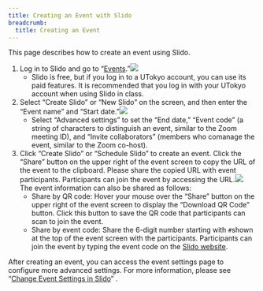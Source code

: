 ```yaml
---
title: Creating an Event with Slido
breadcrumb:
  title: Creating an Event
---
```


This page describes how to create an event using Slido.

1. Log in to Slido and go to “[Events](https://admin.sli.do/events).”<img src="img/slido_main.png">
    * Slido is free, but if you log in to a UTokyo account, you can use its paid features. It is recommended that you log in with your UTokyo account when using Slido in class.
2. Select “Create Slido” or “New Slido” on the screen, and then enter the “Event name” and “Start date.”<img src="img/schedule_slido.png">
    * Select “Advanced settings” to set the “End date,” “Event code” (a string of characters to distinguish an event, similar to the Zoom meeting ID), and “Invite collaborators” (members who comanage the event, similar to the Zoom co-host). 
3. Click “Create Slido” or “Schedule Slido” to create an event. Click the “Share” button on the upper right of the event screen to copy the URL of the event to the clipboard. Please share the copied URL with event participants. Participants can join the event by accessing the URL.<img src="img/share_event_url.png"> The event information can also be shared as follows:
    * Share by QR code: Hover your mouse over the “Share” button on the upper right of the event screen to display the “Download QR Code” button. Click this button to save the QR code that participants can scan to join the event.
    * Share by event code: Share the 6-digit number starting with `#`shown at the top of the event screen with the participants. Participants can join the event by typing the event code on the [Slido website](https://app.sli.do/).

After creating an event, you can access the event settings page to configure more advanced settings. For more information, please see “[Change Event Settings in Slido](../change_event_settings/)” .
